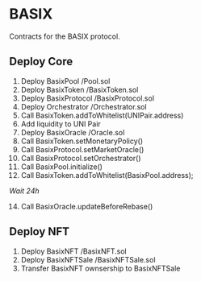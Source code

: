 # BASIX

Contracts for the BASIX protocol.

## Deploy Core

1. Deploy BasixPool /Pool.sol
2. Deploy BasixToken /BasixToken.sol 
3. Deploy BasixProtocol /BasixProtocol.sol
4. Deploy Orchestrator /Orchestrator.sol
5. Call BasixToken.addToWhitelist(UNIPair.address)
6. Add liquidity to UNI Pair
7. Deploy BasixOracle /Oracle.sol
8. Call BasixToken.setMonetaryPolicy()
9. Call BasixProtocol.setMarketOracle() 
10. Call BasixProtocol.setOrchestrator()
11. Call BasixPool.initialize() 
13. Call BasixToken.addToWhitelist(BasixPool.address);

_Wait 24h_

14. Call BasixOracle.updateBeforeRebase()

## Deploy NFT

1. Deploy BasixNFT /BasixNFT.sol
2. Deploy BasixNFTSale /BasixNFTSale.sol 
3. Transfer BasixNFT ownsership to BasixNFTSale